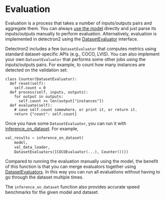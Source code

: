 
# Evaluation

Evaluation is a process that takes a number of inputs/outputs pairs and aggregate them.
You can always [use the model](./models.md) directly and just parse its inputs/outputs manually to perform
evaluation.
Alternatively, evaluation is implemented in detectron2 using the [DatasetEvaluator](../modules/evaluation.html#detectron2.evaluation.DatasetEvaluator)
interface.

Detectron2 includes a few `DatasetEvaluator` that computes metrics using standard dataset-specific
APIs (e.g., COCO, LVIS).
You can also implement your own `DatasetEvaluator` that performs some other jobs
using the inputs/outputs pairs.
For example, to count how many instances are detected on the validation set:

```
class Counter(DatasetEvaluator):
  def reset(self):
    self.count = 0
  def process(self, inputs, outputs):
    for output in outputs:
      self.count += len(output["instances"])
  def evaluate(self):
    # save self.count somewhere, or print it, or return it.
    return {"count": self.count}
```

Once you have some `DatasetEvaluator`, you can run it with
[inference_on_dataset](../modules/evaluation.html#detectron2.evaluation.inference_on_dataset).
For example,

```python
val_results = inference_on_dataset(
    model,
    val_data_loader,
    DatasetEvaluators([COCOEvaluator(...), Counter()]))
```
Compared to running the evaluation manually using the model, the benefit of this function is that
you can merge evaluators together using [DatasetEvaluators](../modules/evaluation.html#detectron2.evaluation.DatasetEvaluators).
In this way you can run all evaluations without having to go through the dataset multiple times.

The `inference_on_dataset` function also provides accurate speed benchmarks for the
given model and dataset.
